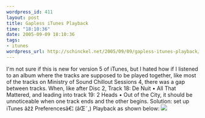 ```yaml
--- 
wordpress_id: 411
layout: post
title: Gapless iTunes Playback
time: "18:10:36"
date: 2005-09-09 18:10:36
tags: 
- itunes
wordpress_url: http://schinckel.net/2005/09/09/gapless-itunes-playback/
---
```

I'm not sure if this is new for version 5 of iTunes, but I hated how if I listened to an album where the tracks are supposed to be played together, like most of the tracks on Ministry of Sound Chillout Sessions 4, there was a gap between tracks. When, like after Disc 2, Track 18: De Nuit • All That Mattered, and leading into track 19: 2 Heads • Out of the City, it should be unnoticeable when one track ends and the other begins. Solution: set up iTunes âžž Preferencesâ€¦ (âŒ˜,) Playback as shown below: ![][1]

   [1]: /images/GaplessiTunes.png

